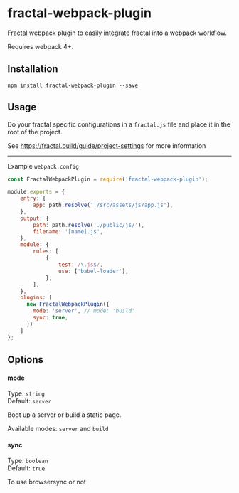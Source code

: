 # fractal-webpack-plugin
Fractal webpack plugin to easily integrate fractal into a webpack workflow. 

Requires webpack 4+.

## Installation

```
npm install fractal-webpack-plugin --save
```


## Usage

Do your fractal specific configurations in a `fractal.js` file and place it in the root of the project.

See https://fractal.build/guide/project-settings for more information

---

Example `webpack.config`

```javascript
const FractalWebpackPlugin = require('fractal-webpack-plugin');

module.exports = {
    entry: {
        app: path.resolve('./src/assets/js/app.js'),
    },
    output: {
        path: path.resolve('./public/js/'),
        filename: '[name].js',
    },
    module: {
        rules: [
            {
                test: /\.js$/,
                use: ['babel-loader'],
            },
        ],
    },
    plugins: [
      new FractalWebpackPlugin({
        mode: 'server', // mode: 'build'
        sync: true,
      })
    ]
};
```

## Options

#### mode

Type: `string` <br>
Default: `server`

Boot up a server or build a static page.

Available modes: `server` and `build`

#### sync

Type: `boolean` <br>
Default: `true`

To use browsersync or not

